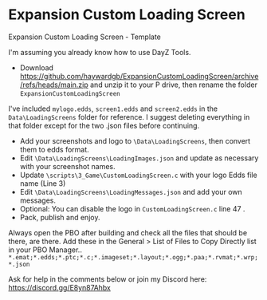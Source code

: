 # Expansion Custom Loading Screen
 Expansion Custom Loading Screen - Template

I'm assuming you already know how to use DayZ Tools.

- Download https://github.com/haywardgb/ExpansionCustomLoadingScreen/archive/refs/heads/main.zip and unzip it to your P drive, then rename the folder `ExpansionCustomLoadingScreen`

I've included `mylogo.edds`, `screen1.edds` and `screen2.edds` in the `Data\LoadingScreens` folder for reference.
I suggest deleting everything in that folder except for the two .json files before continuing. 

- Add your screenshots and logo to `\Data\LoadingScreens`, then convert them to edds format.
- Edit `\Data\LoadingScreens\LoadingImages.json` and update as necessary with your screenshot names.
- Update `\scripts\3_Game\CustomLoadingScreen.c` with your logo Edds file name (Line 3)
- Edit `\Data\LoadingScreens\LoadingMessages.json` and add your own messages.
- Optional: You can disable the logo in `CustomLoadingScreen.c` line 47 .
- Pack, publish and enjoy.

Always open the PBO after building and check all the files that should be there, are there.
Add these in the General > List of Files to Copy Directly list in your PBO Manager..
`*.emat;*.edds;*.ptc;*.c;*.imageset;*.layout;*.ogg;*.paa;*.rvmat;*.wrp;*.json`

Ask for help in the comments below or join my Discord here: https://discord.gg/E8yn87Ahbx
